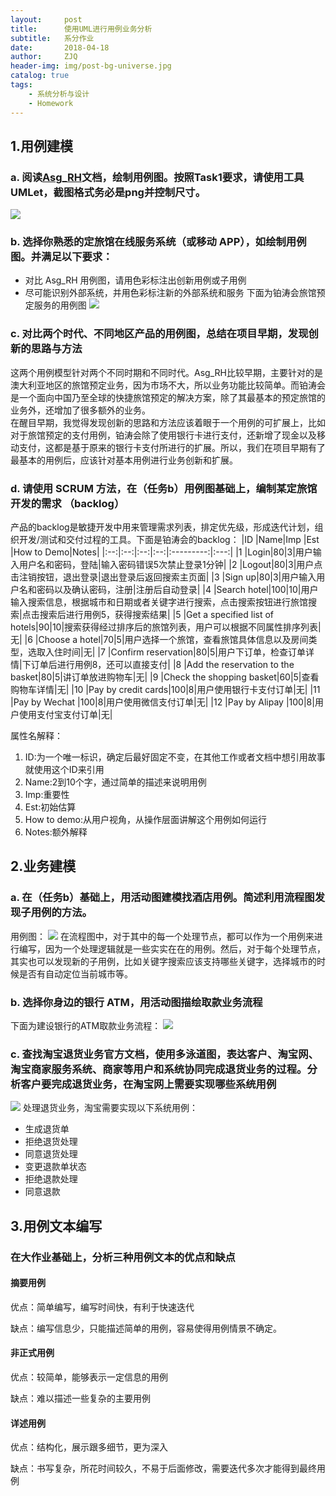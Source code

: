 ```yaml
---
layout:     post
title:      使用UML进行用例业务分析
subtitle:   系分作业
date:       2018-04-18
author:     ZJQ
header-img: img/post-bg-universe.jpg
catalog: true
tags:
    - 系统分析与设计
    - Homework
---
```

## 1.用例建模
### a. 阅读[Asg_RH](../assets/doc/Asg_RH.pdf)文档，绘制用例图。按照Task1要求，请使用工具UMLet，截图格式务必是png并控制尺寸。
![](../assets/img/ReserveHotel.png)

### b. 选择你熟悉的定旅馆在线服务系统（或移动 APP），如绘制用例图。并满足以下要求：
+ 对比 Asg_RH 用例图，请用色彩标注出创新用例或子用例
+ 尽可能识别外部系统，并用色彩标注新的外部系统和服务
下面为铂涛会旅馆预定服务的用例图
![](../assets/img/Plateno.png)

### c. 对比两个时代、不同地区产品的用例图，总结在项目早期，发现创新的思路与方法
这两个用例模型针对两个不同时期和不同时代。Asg_RH比较早期，主要针对的是澳大利亚地区的旅馆预定业务，因为市场不大，所以业务功能比较简单。而铂涛会是一个面向中国乃至全球的快捷旅馆预定的解决方案，除了其最基本的预定旅馆的业务外，还增加了很多额外的业务。</br>
在醒目早期，我觉得发现创新的思路和方法应该着眼于一个用例的可扩展上，比如对于旅馆预定的支付用例，铂涛会除了使用银行卡进行支付，还新增了现金以及移动支付，这都是基于原来的银行卡支付所进行的扩展。所以，我们在项目早期有了最基本的用例后，应该针对基本用例进行业务创新和扩展。
### d. 请使用 SCRUM 方法，在（任务b）用例图基础上，编制某定旅馆开发的需求 （backlog）
产品的backlog是敏捷开发中用来管理需求列表，排定优先级，形成迭代计划，组织开发/测试和交付过程的工具。下面是铂涛会的backlog：
|ID  |Name|Imp |Est |How to Demo|Notes|
|:--:|:--:|:--:|:--:|:---------:|:---:|
|1   |Login|80|3|用户输入用户名和密码，登陆|输入密码错误5次禁止登录1分钟|
|2   |Logout|80|3|用户点击注销按钮，退出登录|退出登录后返回搜索主页面|
|3   |Sign up|80|3|用户输入用户名和密码以及确认密码，注册|注册后自动登录|
|4   |Search hotel|100|10|用户输入搜索信息，根据城市和日期或者关键字进行搜索，点击搜索按钮进行旅馆搜索|点击搜索后进行用例5，获得搜索结果|
|5   |Get a specified list of hotels|90|10|搜索获得经过排序后的旅馆列表，用户可以根据不同属性排序列表|无|
|6   |Choose a hotel|70|5|用户选择一个旅馆，查看旅馆具体信息以及房间类型，选取入住时间|无|
|7   |Confirm reservation|80|5|用户下订单，检查订单详情|下订单后进行用例8，还可以直接支付|
|8   |Add the reservation to the basket|80|5|讲订单放进购物车|无|
|9   |Check the shopping basket|60|5|查看购物车详情|无|
|10  |Pay by credit cards|100|8|用户使用银行卡支付订单|无|
|11  |Pay by Wechat      |100|8|用户使用微信支付订单|无|
|12  |Pay by Alipay      |100|8|用户使用支付宝支付订单|无|

属性名解释：
1. ID:为一个唯一标识，确定后最好固定不变，在其他工作或者文档中想引用故事就使用这个ID来引用
2. Name:2到10个字，通过简单的描述来说明用例
3. Imp:重要性
4. Est:初始估算
5. How to demo:从用户视角，从操作层面讲解这个用例如何运行
6. Notes:额外解释


## 2.业务建模
### a. 在（任务b）基础上，用活动图建模找酒店用例。简述利用流程图发现子用例的方法。
用例图：
![](../assets/img/PlatenoActivity.png)
在流程图中，对于其中的每一个处理节点，都可以作为一个用例来进行编写，因为一个处理逻辑就是一些实实在在的用例。然后，对于每个处理节点，其实也可以发现新的子用例，比如关键字搜索应该支持哪些关键字，选择城市的时候是否有自动定位当前城市等。
### b. 选择你身边的银行 ATM，用活动图描绘取款业务流程
下面为建设银行的ATM取款业务流程：
![](../assets/img/BankActivity.png)

### c. 查找淘宝退货业务官方文档，使用多泳道图，表达客户、淘宝网、淘宝商家服务系统、商家等用户和系统协同完成退货业务的过程。分析客户要完成退货业务，在淘宝网上需要实现哪些系统用例
![](../assets/img/Taobao.png)
处理退货业务，淘宝需要实现以下系统用例：
+ 生成退货单
+ 拒绝退货处理
+ 同意退货处理
+ 变更退款单状态
+ 拒绝退款处理
+ 同意退款

## 3.用例文本编写
### 在大作业基础上，分析三种用例文本的优点和缺点
#### 摘要用例
优点：简单编写，编写时间快，有利于快速迭代

缺点：编写信息少，只能描述简单的用例，容易使得用例情景不确定。

#### 非正式用例
优点：较简单，能够表示一定信息的用例

缺点：难以描述一些复杂的主要用例

#### 详述用例
优点：结构化，展示跟多细节，更为深入

缺点：书写复杂，所花时间较久，不易于后面修改，需要迭代多次才能得到最终用例